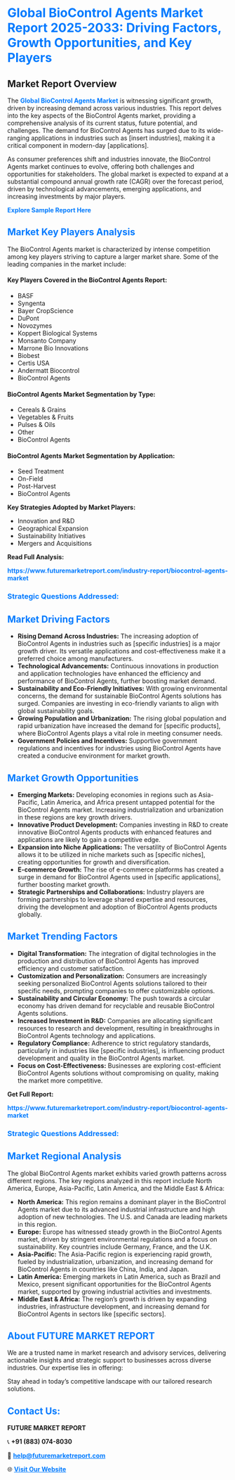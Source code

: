 <h1 style="color: #007BFF;">Global BioControl Agents Market Report 2025-2033: Driving Factors, Growth Opportunities, and Key Players</h1>

<section id="overview">
<h2>Market Report Overview</h2>
<p>The <a href="https://www.futuremarketreport.com/industry-report/biocontrol-agents-market" style="color: #007BFF; text-decoration: none;"><strong>Global BioControl Agents Market</strong></a> is witnessing significant growth, driven by increasing demand across various industries. This report delves into the key aspects of the BioControl Agents market, providing a comprehensive analysis of its current status, future potential, and challenges. The demand for BioControl Agents has surged due to its wide-ranging applications in industries such as [insert industries], making it a critical component in modern-day [applications].</p>
<p>As consumer preferences shift and industries innovate, the BioControl Agents market continues to evolve, offering both challenges and opportunities for stakeholders. The global market is expected to expand at a substantial compound annual growth rate (CAGR) over the forecast period, driven by technological advancements, emerging applications, and increasing investments by major players.</p>
</section>

<section id="overview">
<p><a href="https://www.futuremarketreport.com/request-sample/reportId=99910" style="color: #007BFF; text-decoration: none;"><strong>Explore Sample Report Here</strong></a></p>
</section>

<section id="key-players">
<h2 style="color: #007BFF;">Market Key Players Analysis</h2>
<p>The BioControl Agents market is characterized by intense competition among key players striving to capture a larger market share. Some of the leading companies in the market include:</p>
<h4>Key Players Covered in the BioControl Agents Report:</h4>
<ul><li>BASF</li><li>Syngenta</li><li>Bayer CropScience</li><li>DuPont</li><li>Novozymes</li><li>Koppert Biological Systems</li><li>Monsanto Company</li><li>Marrone Bio Innovations</li><li>Biobest</li><li>Certis USA</li><li>Andermatt Biocontrol</li><li>BioControl Agents</li></ul>
<h4>BioControl Agents Market Segmentation by Type:</h4>
<ul><li>Cereals &amp; Grains</li><li>Vegetables &amp; Fruits</li><li>Pulses &amp; Oils</li><li>Other</li><li>BioControl Agents</li></ul>

<h4>BioControl Agents Market Segmentation by Application:</h4>
<ul><li>Seed Treatment</li><li>On-Field</li><li>Post-Harvest</li><li>BioControl Agents</li></ul>
<p><strong>Key Strategies Adopted by Market Players:</strong></p>
<ul>
<li>Innovation and R&D</li>
<li>Geographical Expansion</li>
<li>Sustainability Initiatives</li>
<li>Mergers and Acquisitions</li>
</ul>
</section>

<section>
<p><strong>Read Full Analysis: </strong></p><a href="https://www.futuremarketreport.com/industry-report/biocontrol-agents-market" style="color: #007BFF; text-decoration: none;"><strong>https://www.futuremarketreport.com/industry-report/biocontrol-agents-market</strong></a>
<h3 style="color: #007BFF;">Strategic Questions Addressed:</h3>
</section>

<section id="driving-factors">
<h2 style="color: #007BFF;">Market Driving Factors</h2>
<ul>
<li><strong>Rising Demand Across Industries:</strong> The increasing adoption of BioControl Agents in industries such as [specific industries] is a major growth driver. Its versatile applications and cost-effectiveness make it a preferred choice among manufacturers.</li>
<li><strong>Technological Advancements:</strong> Continuous innovations in production and application technologies have enhanced the efficiency and performance of BioControl Agents, further boosting market demand.</li>
<li><strong>Sustainability and Eco-Friendly Initiatives:</strong> With growing environmental concerns, the demand for sustainable BioControl Agents solutions has surged. Companies are investing in eco-friendly variants to align with global sustainability goals.</li>
<li><strong>Growing Population and Urbanization:</strong> The rising global population and rapid urbanization have increased the demand for [specific products], where BioControl Agents plays a vital role in meeting consumer needs.</li>
<li><strong>Government Policies and Incentives:</strong> Supportive government regulations and incentives for industries using BioControl Agents have created a conducive environment for market growth.</li>
</ul>
</section>

<section id="growth-opportunities">
<h2 style="color: #007BFF;">Market Growth Opportunities</h2>
<ul>
<li><strong>Emerging Markets:</strong> Developing economies in regions such as Asia-Pacific, Latin America, and Africa present untapped potential for the BioControl Agents market. Increasing industrialization and urbanization in these regions are key growth drivers.</li>
<li><strong>Innovative Product Development:</strong> Companies investing in R&D to create innovative BioControl Agents products with enhanced features and applications are likely to gain a competitive edge.</li>
<li><strong>Expansion into Niche Applications:</strong> The versatility of BioControl Agents allows it to be utilized in niche markets such as [specific niches], creating opportunities for growth and diversification.</li>
<li><strong>E-commerce Growth:</strong> The rise of e-commerce platforms has created a surge in demand for BioControl Agents used in [specific applications], further boosting market growth.</li>
<li><strong>Strategic Partnerships and Collaborations:</strong> Industry players are forming partnerships to leverage shared expertise and resources, driving the development and adoption of BioControl Agents products globally.</li>
</ul>
</section>

<section id="trending-factors">
<h2 style="color: #007BFF;">Market Trending Factors</h2>
<ul>
<li><strong>Digital Transformation:</strong> The integration of digital technologies in the production and distribution of BioControl Agents has improved efficiency and customer satisfaction.</li>
<li><strong>Customization and Personalization:</strong> Consumers are increasingly seeking personalized BioControl Agents solutions tailored to their specific needs, prompting companies to offer customizable options.</li>
<li><strong>Sustainability and Circular Economy:</strong> The push towards a circular economy has driven demand for recyclable and reusable BioControl Agents solutions.</li>
<li><strong>Increased Investment in R&D:</strong> Companies are allocating significant resources to research and development, resulting in breakthroughs in BioControl Agents technology and applications.</li>
<li><strong>Regulatory Compliance:</strong> Adherence to strict regulatory standards, particularly in industries like [specific industries], is influencing product development and quality in the BioControl Agents market.</li>
<li><strong>Focus on Cost-Effectiveness:</strong> Businesses are exploring cost-efficient BioControl Agents solutions without compromising on quality, making the market more competitive.</li>
</ul>
</section>

<section>
<p><strong>Get Full Report: </strong></p><a href="https://www.futuremarketreport.com/industry-report/biocontrol-agents-market" style="color: #007BFF; text-decoration: none;"><strong>https://www.futuremarketreport.com/industry-report/biocontrol-agents-market</strong></a>
<h3 style="color: #007BFF;">Strategic Questions Addressed:</h3>
</section>


<section id="regional-analysis">
<h2 style="color: #007BFF;">Market Regional Analysis</h2>
<p>The global BioControl Agents market exhibits varied growth patterns across different regions. The key regions analyzed in this report include North America, Europe, Asia-Pacific, Latin America, and the Middle East & Africa:</p>
<ul>
<li><strong>North America:</strong> This region remains a dominant player in the BioControl Agents market due to its advanced industrial infrastructure and high adoption of new technologies. The U.S. and Canada are leading markets in this region.</li>
<li><strong>Europe:</strong> Europe has witnessed steady growth in the BioControl Agents market, driven by stringent environmental regulations and a focus on sustainability. Key countries include Germany, France, and the U.K.</li>
<li><strong>Asia-Pacific:</strong> The Asia-Pacific region is experiencing rapid growth, fueled by industrialization, urbanization, and increasing demand for BioControl Agents in countries like China, India, and Japan.</li>
<li><strong>Latin America:</strong> Emerging markets in Latin America, such as Brazil and Mexico, present significant opportunities for the BioControl Agents market, supported by growing industrial activities and investments.</li>
<li><strong>Middle East & Africa:</strong> The region’s growth is driven by expanding industries, infrastructure development, and increasing demand for BioControl Agents in sectors like [specific sectors].</li>
</ul>
</section>

<footer>
<h2 style="color: #007BFF;">About FUTURE MARKET REPORT</h2>
<p>We are a trusted name in market research and advisory services, delivering actionable insights and strategic support to businesses across diverse industries. Our expertise lies in offering:</p>

<p>Stay ahead in today’s competitive landscape with our tailored research solutions.</p>

<h2 style="color: #007BFF;">Contact Us:</h2>
<p><strong>FUTURE MARKET REPORT</strong></p>
<p>📞 <strong>+91 (883) 074-8030</strong></p>
<p>📧 <strong><a href="mailto:help@futuremarketreport.com" style="color: #007BFF;">help@futuremarketreport.com</a></strong></p>
<p>🌐 <strong><a href="https://www.futuremarketreport.com/" style="color: #007BFF;">Visit Our Website</a></strong></p>
</footer>